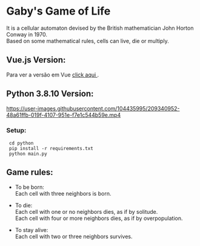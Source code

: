 # Gaby's Game of Life

It is a cellular automaton devised by the British mathematician John Horton Conway in 1970.   
Based on some mathematical rules, cells can live, die or multiply.


## Vue.js Version:
 
Para ver a versão em Vue [ click aqui ](https://game-of-life-gv.vercel.app/).

## Python 3.8.10 Version:

https://user-images.githubusercontent.com/104435995/209340952-48a61ffb-019f-4107-951e-f7e1c544b59e.mp4

### Setup:

```  cd python ```  
``` pip install -r requirements.txt```  
``` python main.py```  



## Game rules:

* To be born:  
Each cell with three neighbors is born.

* To die:  
 Each cell with one or no neighbors dies, as if by solitude.   
 Each cell with four or more neighbors dies, as if by overpopulation.

* To stay alive:   
Each cell with two or three neighbors survives.

